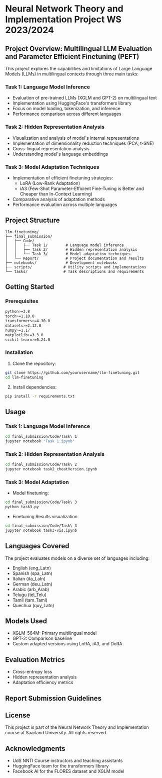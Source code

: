 # Neural Network Theory and Implementation Project WS 2023/2024

## Project Overview: Multilingual LLM Evaluation and Parameter Efficient Finetuning (PEFT)

This project explores the capabilities and limitations of Large Language Models (LLMs) in multilingual contexts through three main tasks:

### Task 1: Language Model Inference
- Evaluation of pre-trained LLMs (XGLM and GPT-2) on multilingual text
- Implementation using HuggingFace's transformers library
- Focus on model loading, tokenization, and inference
- Performance comparison across different languages

### Task 2: Hidden Representation Analysis
- Visualization and analysis of model's internal representations
- Implementation of dimensionality reduction techniques (PCA, t-SNE)
- Cross-lingual representation analysis
- Understanding model's language embeddings

### Task 3: Model Adaptation Techniques
- Implementation of efficient finetuning strategies:
  - LoRA (Low-Rank Adaptation)
  - iA3 (Few-Shot Parameter-Efficient Fine-Tuning is Better and Cheaper than In-Context Learning)
- Comparative analysis of adaptation methods
- Performance evaluation across multiple languages

## Project Structure
```
llm-finetuning/
├── final_submission/
│   ├── Code/
│   │   ├── Task 1/        # Language model inference
│   │   ├── Task 2/        # Hidden representation analysis
│   │   └── Task 3/        # Model adaptation techniques
│   └── Report/            # Project documentation and results
├── notebooks/             # Development notebooks
├── scripts/              # Utility scripts and implementations
└── tasks/                # Task descriptions and requirements
```

## Getting Started

### Prerequisites
```bash
python>=3.8
torch>=1.10.0
transformers>=4.30.0
datasets>=2.12.0
numpy>=1.17
matplotlib>=3.3.0
scikit-learn>=0.24.0
```

### Installation
1. Clone the repository:
```bash
git clone https://github.com/yourusername/llm-finetuning.git
cd llm-finetuning
```

2. Install dependencies:
```bash
pip install -r requirements.txt
```

## Usage

### Task 1: Language Model Inference
```bash
cd final_submission/Code/Task\ 1
jupyter notebook "Task 1.ipynb"
```

### Task 2: Hidden Representation Analysis
```bash
cd final_submission/Code/Task\ 2
jupyter notebook task2_cheatVersion.ipynb
```

### Task 3: Model Adaptation
- Model finetuning:
```bash
cd final_submission/Code/Task\ 3
python task3.py
```
- Finetuning Results visualization
```bash
cd final_submission/Code/Task\ 3
jupyter notebook task3-vis.ipynb
```

## Languages Covered

The project evaluates models on a diverse set of languages including:
- English (eng_Latn)
- Spanish (spa_Latn)
- Italian (ita_Latn)
- German (deu_Latn)
- Arabic (arb_Arab)
- Telugu (tel_Telu)
- Tamil (tam_Taml)
- Quechua (quy_Latn)

## Models Used

- XGLM-564M: Primary multilingual model
- GPT-2: Comparison baseline
- Custom adapted versions using LoRA, iA3, and DoRA

## Evaluation Metrics

- Cross-entropy loss
- Hidden representation analysis
- Adaptation efficiency metrics

## Report Submission Guidelines




## License

This project is part of the Neural Network Theory and Implementation course at Saarland University. All rights reserved.

## Acknowledgments

- UdS NNTI Course instructors and teaching assistants
- HuggingFace team for the transformers library
- Facebook AI for the FLORES dataset and XGLM model